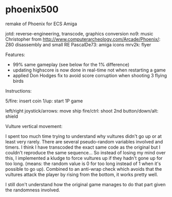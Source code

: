 # phoenix500
remake of Phoenix for ECS Amiga

jotd: reverse-engineering, transcode, graphics conversion
no9: music
Christopher from http://www.computerarcheology.com/Arcade/Phoenix/: Z80 disassembly and small RE
PascalDe73: amiga icons
mrv2k: flyer

Features:

- 99% same gameplay (see below for the 1% difference)
- updating highscore is now done in real-time not when restarting a game
- applied Don Hodges fix to avoid score corruption when shooting 3 flying birds


Instructions:

5/fire: insert coin
1/up: start 1P game

left/right joystick/arrows: move ship
fire/ctrl: shoot
2nd button/down/alt: shield


Vulture vertical movement:

I spent too much time trying to understand why vultures didn't go up or at least
very rarely. There are several pseudo-random variables involved and timers. I think
I have transcoded the exact same code as the original but I couldn't reproduce the
same sequence... So instead of losing my mind over this, I implemented a kludge
to force vultures up if they hadn't gone up for too long.
(means: the random value is 0 for too long instead of 1 when it's possible to go up).
Combined to an anti-wrap check which avoids that the vultures attack the player by
rising from the bottom, it works pretty well.

I still don't understand how the original game manages to do that part given the randomness
involved.